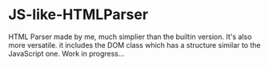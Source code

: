 # JS-like-HTMLParser
HTML Parser made by me, much simplier than the builtin version. It's also more versatile. it includes the DOM class which has a structure similar to the JavaScript one. Work in progress...
